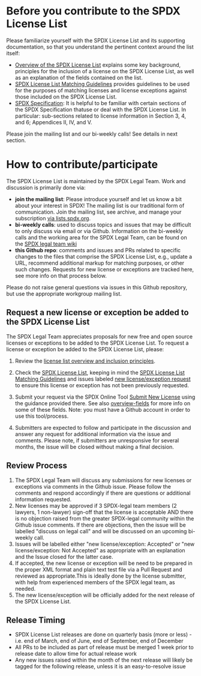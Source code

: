 # Before you contribute to the SPDX License List
Please familiarize yourself with the SPDX License List and its supporting documentation, so that you understand the pertinent context around the list itself:
* [Overview of the SPDX License List](https://spdx.org/spdx-license-list/license-list-overview) explains some key background, principles for the inclusion of a license on the SPDX License List, as well as an explanation of the fields contained on the list.
* [SPDX License List Matching Guidelines](https://spdx.org/spdx-license-list/matching-guidelines) provides guidelines to be used for the purposes of matching licenses and license exceptions against those included on the SPDX License List.
* [SPDX Specification](https://spdx.org/specifications): It is helpful to be familiar with certain sections of the SPDX Specification thatuse or deal with the SPDX License List. In particular: sub-sections related to license information in Section 3, 4, and 6; Appendices II, IV, and V.

Please join the mailing list and our bi-weekly calls! See details in next section.

# How to contribute/participate
The SPDX License List is maintained by the SPDX Legal Team. Work and discussion is primarily done via:
* **join the mailing list**: Please introduce yourself and let us know a bit about your interest in SPDX! The mailing list is our traditional form of communication. Join the mailing list, see archive, and manage your subscription [via lists.spdx.org](https://lists.spdx.org/g/Spdx-legal).
* **bi-weekly calls**: used to discuss topics and issues that may be difficult to only discuss via email or via Github. Information on the bi-weekly calls and the working area for the SPDX Legal Team, can be found on the [SPDX legal team wiki](https://wiki.spdx.org/view/Legal_Team)
* **this Github repo**: comments and issues and PRs related to specific changes to the files that comprise the SPDX License List, e.g., update a URL, recommend additional markup for matching purposes, or other such changes. Requests for new license or exceptions are tracked here, see more info on that process below.

Please do not raise general questions via issues in this Github repository, but use the appropriate workgroup mailing list.

## Request a new license or exception be added to the SPDX License List
The SPDX Legal Team appreciates proposals for new free and open source licenses or exceptions to be added to the SPDX License List.  To request a license or exception be added to the SPDX License List, please:

1.  Review the [license list overview and inclusion principles](https://spdx.org/spdx-license-list/license-list-overview).

2.  Check the [SPDX License List](https://spdx.org/licenses/), keeping in mind the [SPDX License List Matching Guidelines](https://spdx.org/spdx-license-list/matching-guidelines) and issues labeled [new license/exception request](https://github.com/spdx/license-list-XML/labels/new%20license%2Fexception%20request) to ensure this license or exception has not been previously requested.

3. Submit your request via the SPDX Online Tool [Submit New License](https://tools.spdx.org/app/submit_new_license/) using the guidance provided there. See also [overview-fields](https://spdx.org/spdx-license-list/license-list-overview#fields) for more info on some of these fields. Note: you must have a Github account in order to use this tool/process.

4. Submitters are expected to follow and participate in the discussion and answer any request for additional information via the issue and comments. Please note, if submitters are unresponsive for several months, the issue will be closed without making a final decision.

## Review Process

1. The SPDX Legal Team will discuss any submissions for new licenses or exceptions via comments in the Github issue. Please follow the comments and respond accordingly if there are questions or additional information requested.
2. New licenses may be approved if 3 SPDX-legal team members (2 lawyers, 1 non-lawyer) sign-off that the license is acceptable AND there is no objection raised from the greater SPDX-legal community within the Github issue comments. If there are objections, then the issue will be labelled "discuss on legal call" and will be discussed on an upcoming bi-weekly call.
3. Issues will be labelled either "new license/exception: Accepted" or "new license/exception: Not Accepted" as appropriate with an explanation and the Issue closed for the latter case.
4. If accepted, the new license or exception will be need to be prepared in the proper XML format and plain text test file via a Pull Request and reviewed as appropriate.This is ideally done by the license submitter, with help from experienced members of the SPDX legal team, as needed.
5. The new license/exception will be officially added for the next release of the SPDX License List.

## Release Timing
* SPDX License List releases are done on quarterly basis (more or less) - i.e. end of March, end of June, end of September, end of December
* All PRs to be included as part of release must be merged 1 week prior to release date to allow time for actual release work
* Any new issues raised within the month of the next release will likely be tagged for the following release, unless it is an easy-to-resolve issue
